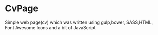# CvPage
Simple web page(cv) which was written using gulp,bower, SASS,HTML, Font Awesome Icons and a bit of JavaScript

